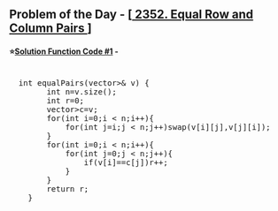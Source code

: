 ## Problem of the Day - [<a href="https://leetcode.com/problems/equal-row-and-column-pairs/"> 2352. Equal Row and Column Pairs </a>]


#### ⭐<ins>Solution Function Code #1</ins> -
<pre>

  int equalPairs(vector<vector<int>>& v) {
        int n=v.size();
        int r=0;
        vector<vector<int>>c=v;
        for(int i=0;i < n;i++){
            for(int j=i;j < n;j++)swap(v[i][j],v[j][i]);
        }
        for(int i=0;i < n;i++){
            for(int j=0;j < n;j++){
                if(v[i]==c[j])r++;
            }
        }
        return r;
    }
</pre>
